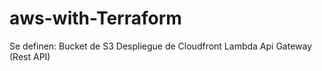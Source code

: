 # aws-with-Terraform
Se definen:
	Bucket de S3
	Despliegue de Cloudfront
	Lambda
	Api Gateway (Rest API)